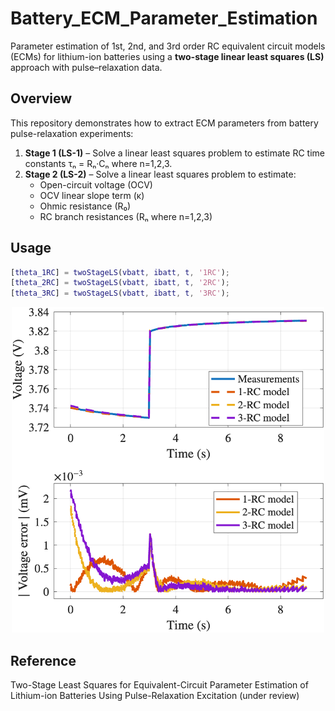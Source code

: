 # Battery_ECM_Parameter_Estimation

Parameter estimation of 1st, 2nd, and 3rd order RC equivalent circuit models (ECMs) for lithium-ion batteries using a **two-stage linear least squares (LS)** approach with pulse–relaxation data.


## Overview

This repository demonstrates how to extract ECM parameters from battery pulse-relaxation experiments:
1. **Stage 1 (LS-1)** – Solve a linear least squares problem to estimate RC time constants τₙ = Rₙ·Cₙ where n=1,2,3. 
2. **Stage 2 (LS-2)** – Solve a linear least squares problem to estimate:  
   - Open-circuit voltage (OCV)  
   - OCV linear slope term (κ)  
   - Ohmic resistance (R₀)  
   - RC branch resistances (Rₙ where n=1,2,3)

## Usage
```matlab
[theta_1RC] = twoStageLS(vbatt, ibatt, t, '1RC');
[theta_2RC] = twoStageLS(vbatt, ibatt, t, '2RC');
[theta_3RC] = twoStageLS(vbatt, ibatt, t, '3RC');
```


<p align="center">
  <img src="SamplePulseRelaxationFit.png" alt="Pulse Relaxation Fit" width="500">
</p>

## Reference
Two-Stage Least Squares for Equivalent-Circuit Parameter Estimation of Lithium-ion Batteries Using Pulse-Relaxation Excitation (under review) 
